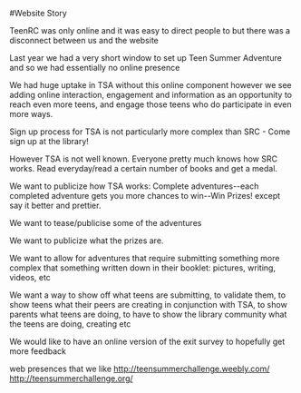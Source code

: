 #Website Story

TeenRC was only online and it was easy to direct people to but there was a disconnect between us and the website

Last year we had a very short window to set up Teen Summer Adventure and so we had essentially no online presence

We had huge uptake in TSA without this online component however we see adding online interaction, engagement and information as an opportunity to reach even more teens, and engage those teens who do participate in even more ways.

Sign up process for TSA is not particularly more complex than SRC - Come sign up at the library! 

However TSA is not well known. Everyone pretty much knows how SRC works. Read everyday/read a certain number of books and get a medal.

We want to publicize how TSA works: Complete adventures--each completed adventure gets you more chances to win--Win Prizes! except say it better and prettier.

We want to tease/publicise some of the adventures

We want to publicize what the prizes are. 

We want to allow for adventures that require submitting something more complex that something written down in their booklet: pictures, writing, videos, etc

We want a way to show off what teens are submitting, to validate them, to show teens what their peers are creating in conjunction with TSA, to show parents what teens are doing, to have to show the library community what the teens are doing, creating etc

We would like to have an online version of the exit survey to hopefully get more feedback

web presences that we like 
http://teensummerchallenge.weebly.com/
http://teensummerchallenge.org/
